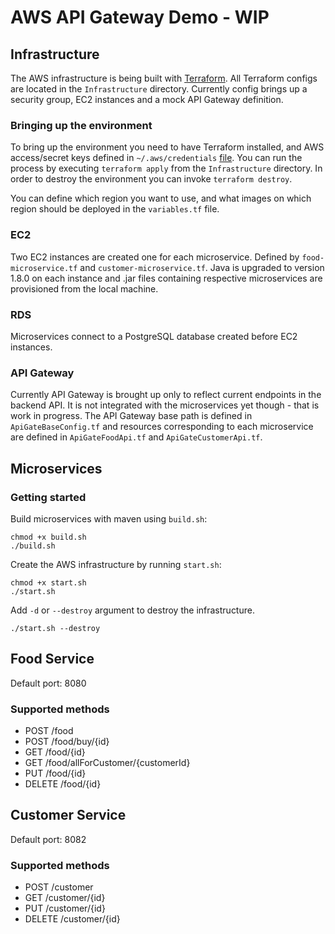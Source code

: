 # AWS API Gateway Demo - WIP

## Infrastructure
The AWS infrastructure is being built with [Terraform](https://www.terraform.io/). 
All Terraform configs are located in the `Infrastructure` directory. Currently config brings up a security group, 
EC2 instances and a mock API Gateway definition.
### Bringing up the environment
To bring up the environment you need to have Terraform installed, and AWS access/secret keys defined in 
`~/.aws/credentials` [file](http://docs.aws.amazon.com/cli/latest/userguide/cli-chap-getting-started.html). 
You can run the process by executing `terraform apply` from the `Infrastructure` directory. 
In order to destroy the environment you can invoke `terraform destroy`.

You can define which region you want to use, and what images on which region should be deployed in the `variables.tf` file.

### EC2
Two EC2 instances are created one for each microservice. Defined by `food-microservice.tf` and `customer-microservice.tf`.
Java is upgraded to version 1.8.0 on each instance and .jar files containing respective microservices are provisioned from the local machine.

### RDS
Microservices connect to a PostgreSQL database created before EC2 instances. 

### API Gateway
Currently API Gateway is brought up only to reflect current endpoints in the backend API. 
It is not integrated with the microservices yet though - that is work in progress. The API Gateway base path is defined 
in `ApiGateBaseConfig.tf` and resources corresponding to each microservice are defined in `ApiGateFoodApi.tf` and `ApiGateCustomerApi.tf`.

## Microservices
### Getting started

Build microservices with maven using `build.sh`:
    
    chmod +x build.sh
    ./build.sh

Create the AWS infrastructure by running `start.sh`:

    chmod +x start.sh
    ./start.sh
    
Add `-d` or `--destroy` argument to destroy the infrastructure.

    ./start.sh --destroy
    
## Food Service
Default port: 8080
### Supported methods
* POST    /food
* POST    /food/buy/{id}
* GET     /food/{id}
* GET     /food/allForCustomer/{customerId}
* PUT     /food/{id}
* DELETE  /food/{id}

## Customer Service
Default port: 8082
### Supported methods
* POST    /customer
* GET     /customer/{id}
* PUT     /customer/{id}
* DELETE  /customer/{id}
